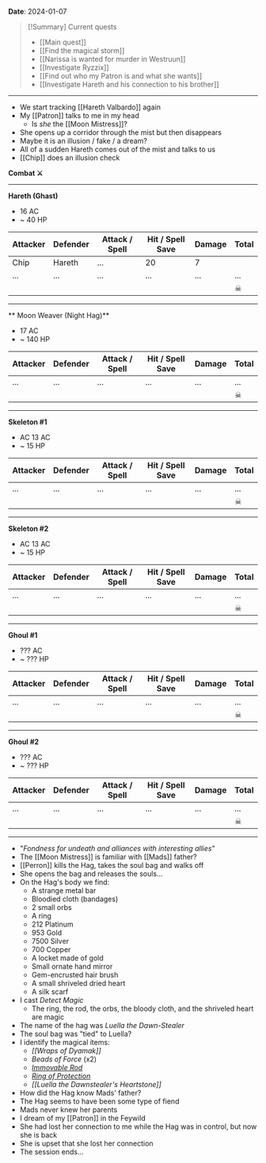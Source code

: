 **Date**: 2024-01-07

> [!Summary] Current quests
> - [[Main quest]]
> - [[Find the magical storm]]
> - [[Narissa is wanted for murder in Westruun]]
> - [[Investigate Ryzzix]]
> - [[Find out who my Patron is and what she wants]]
> - [[Investigate Hareth and his connection to his brother]]

---
- We start tracking [[Hareth Valbardo]] again
- My [[Patron]] talks to me in my head
	- Is *she* the [[Moon Mistress]]?
- She opens up a corridor through the mist but then disappears
- Maybe it is an illusion / fake / a dream?
- All of a sudden Hareth comes out of the mist and talks to us
- [[Chip]] does an illusion check

**Combat ⚔**

---
**Hareth (Ghast)**
- 16 AC
- ~ 40 HP

| Attacker | Defender | Attack / Spell | Hit / Spell Save | Damage | Total |
| -------- | -------- | -------------- | ---------------- | ------ | ----- |
| Chip     | Hareth   | ...            | 20               | 7      |       |
| ...      | ...      | ...            | ...              | ...    | ...   |
|          |          |                |                  |        | ☠     |

---
** Moon Weaver (Night Hag)**
- 17 AC
- ~ 140 HP

| Attacker | Defender | Attack / Spell | Hit / Spell Save | Damage | Total |
| -------- | -------- | -------------- | ---------------- | ------ | ----- |
| ...      | ...      | ...            | ...              | ...    | ...   |
|          |          |                |                  |        | ☠     |

---
**Skeleton #1**
- AC 13 AC
- ~ 15 HP

| Attacker | Defender | Attack / Spell | Hit / Spell Save | Damage | Total |
| -------- | -------- | -------------- | ---------------- | ------ | ----- |
| ...      | ...      | ...            | ...              | ...    | ...   |
|          |          |                |                  |        | ☠     |

---
**Skeleton #2**
- AC 13 AC
- ~ 15 HP

| Attacker | Defender | Attack / Spell | Hit / Spell Save | Damage | Total |
| -------- | -------- | -------------- | ---------------- | ------ | ----- |
| ...      | ...      | ...            | ...              | ...    | ...   |
|          |          |                |                  |        | ☠     |

---
**Ghoul #1**
- ??? AC
- ~ ??? HP

| Attacker | Defender | Attack / Spell | Hit / Spell Save | Damage | Total |
| -------- | -------- | -------------- | ---------------- | ------ | ----- |
| ...      | ...      | ...            | ...              | ...    | ...   |
|          |          |                |                  |        | ☠     |

---
**Ghoul #2**
- ??? AC
- ~ ??? HP

| Attacker | Defender | Attack / Spell | Hit / Spell Save | Damage | Total |
| -------- | -------- | -------------- | ---------------- | ------ | ----- |
| ...      | ...      | ...            | ...              | ...    | ...   |
|          |          |                |                  |        | ☠     |

---
- "*Fondness for undeath and alliances with interesting allies*"
- The [[Moon Mistress]] is familiar with [[Mads]] father?
- [[Perron]] kills the Hag, takes the soul bag and walks off
- She opens the bag and releases the souls...
- On the Hag's body we find:
	- A strange metal bar
	- Bloodied cloth (bandages)
	- 2 small orbs
	- A ring
	- 212 Platinum
	- 953 Gold
	- 7500 Silver
	- 700 Copper
	- A locket made of gold
	- Small ornate hand mirror
	- Gem-encrusted hair brush
	- A small shriveled dried heart
	- A silk scarf
- I cast *Detect Magic*
	- The ring, the rod, the orbs, the bloody cloth, and the shriveled heart are magic
- The name of the hag was *Luella the Dawn-Stealer*
- The soul bag was "tied" to Luella?
- I identify the magical items:
	- *[[Wraps of Dyamak]]*
	- *Beads of Force* (x2)
	- *[Immovable Rod](https://www.dndbeyond.com/magic-items/4662-immovable-rod)*
	- *[Ring of Protection](https://www.dndbeyond.com/magic-items/4726-ring-of-protection)*
	- *[[Luella the Dawnstealer's Heartstone]]*
- How did the Hag know Mads' father?
- The Hag seems to have been some type of fiend
- Mads never knew her parents
- I dream of my [[Patron]] in the Feywild
- She had lost her connection to me while the Hag was in control, but now she is back
- She is upset that she lost her connection
- The session ends...